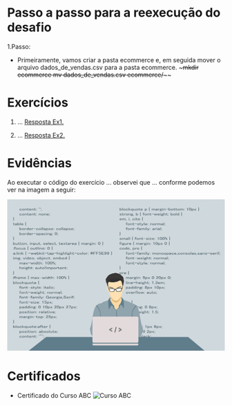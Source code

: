 
# Passo a passo para a reexecução do desafio 

1.Passo:  
* Primeiramente, vamos criar a pasta ecommerce e, em seguida mover o arquivo dados_de_vendas.csv para a pasta ecommerce.
        ~~~mkdir ecommerce
        mv dados_de_vendas.csv ecommerce/~~~~


# Exercícios


1. ...
[Resposta Ex1.](exercicios/ex1.txt)


2. ...
[Resposta Ex2.](exercicios/ex2.txt)




# Evidências


Ao executar o código do exercício ... observei que ... conforme podemos ver na imagem a seguir:


![Evidencia 1](evidencias/sample.webp)



# Certificados


- Certificado do Curso ABC
![Curso ABC](certificados/certificado1.png)


